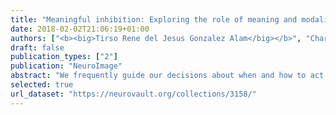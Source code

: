 ```yaml
---
title: "Meaningful inhibition: Exploring the role of meaning and modality in response inhibition"
date: 2018-02-02T21:06:19+01:00
authors: ["<b><big>Tirso Rene del Jesus Gonzalez Alam</big></b>", "Charlotte Murphy", "Jonathan Smallwood", "Elizabeth Jefferies"]
draft: false
publication_types: ["2"]
publication: "NeuroImage"
abstract: "We frequently guide our decisions about when and how to act based on the meanings of perceptual inputs: we might avoid treading on a flower, but not on a leaf. However, most research on response inhibition has used simple perceptual stimuli devoid of meaning. In two Go/No-Go experiments, we examined whether the neural mechanisms supporting response inhibition are influenced by the relevance of meaning to the decision, and by presentation modality (whether concepts were presented as words or images). In an on-line fMRI experiment, we found common regions for response inhibition across perceptual and conceptual decisions. These included the bilateral intraparietal sulcus and the right inferior frontal sulcus, whose neural responses have been linked to diverse cognitive demands in previous studies. In addition, we identified a cluster in ventral lateral occipital cortex that was sensitive to the modality of input, with a stronger response to No-Go than Go trials for meaningful images, compared to words with the same semantic content. In a second experiment, using resting-state fMRI, we explored how individual variation in the intrinsic connectivity of these activated regions related to variation in behavioural performance. Participants who showed stronger connectivity between common inhibition regions and limbic areas in medial temporal and subgenual anterior cingulate cortex were better at inhibition when this was driven by the meaning of the items. In addition, regions with a specific role in picture inhibition were more connected to a cluster in the thalamus/caudate for participants who were better at performing the picture task outside of the scanner. Together these studies indicate that the capacity to appropriately withhold action depends on interactions between common control regions, which are important across multiple types of input and decision, and other brain regions linked to specific inputs (i.e., visual features) or representations (e.g., memory)."
selected: true
url_dataset: "https://neurovault.org/collections/3158/"
---
```

